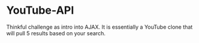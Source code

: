 # YouTube-API
Thinkful challenge as intro into AJAX. It is essentially a YouTube clone that will pull 5 results based on your search.
